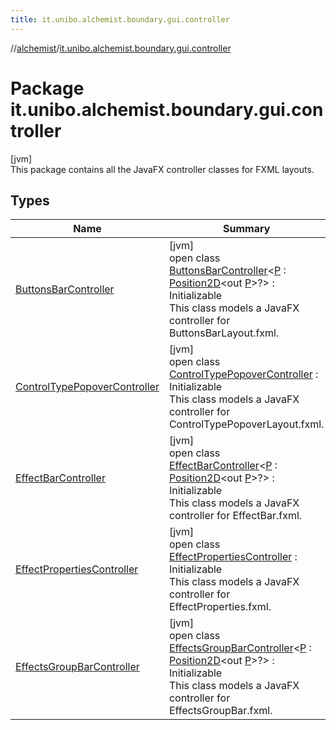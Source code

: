```yaml
---
title: it.unibo.alchemist.boundary.gui.controller
---
```

//[alchemist](../../index.html)/[it.unibo.alchemist.boundary.gui.controller](index.html)



# Package it.unibo.alchemist.boundary.gui.controller



[jvm]\
This package contains all the JavaFX controller classes for FXML layouts.



## Types


| Name | Summary |
|---|---|
| [ButtonsBarController](-buttons-bar-controller/index.html) | [jvm]<br>open class [ButtonsBarController](-buttons-bar-controller/index.html)<[P](-buttons-bar-controller/index.html) : [Position2D](../it.unibo.alchemist.model.interfaces/-position2-d/index.html)<out [P](../it.unibo.alchemist.boundary.gui.effects.json/-effect-serializer/effect-from-file.html)>?> : Initializable<br>This class models a JavaFX controller for ButtonsBarLayout.fxml. |
| [ControlTypePopoverController](-control-type-popover-controller/index.html) | [jvm]<br>open class [ControlTypePopoverController](-control-type-popover-controller/index.html) : Initializable<br>This class models a JavaFX controller for ControlTypePopoverLayout.fxml. |
| [EffectBarController](-effect-bar-controller/index.html) | [jvm]<br>open class [EffectBarController](-effect-bar-controller/index.html)<[P](-effect-bar-controller/index.html) : [Position2D](../it.unibo.alchemist.model.interfaces/-position2-d/index.html)<out [P](../it.unibo.alchemist.boundary.gui.effects.json/-effect-serializer/effect-from-file.html)>?> : Initializable<br>This class models a JavaFX controller for EffectBar.fxml. |
| [EffectPropertiesController](-effect-properties-controller/index.html) | [jvm]<br>open class [EffectPropertiesController](-effect-properties-controller/index.html) : Initializable<br>This class models a JavaFX controller for EffectProperties.fxml. |
| [EffectsGroupBarController](-effects-group-bar-controller/index.html) | [jvm]<br>open class [EffectsGroupBarController](-effects-group-bar-controller/index.html)<[P](-effects-group-bar-controller/index.html) : [Position2D](../it.unibo.alchemist.model.interfaces/-position2-d/index.html)<out [P](../it.unibo.alchemist.boundary.gui.effects.json/-effect-serializer/effect-from-file.html)>?> : Initializable<br>This class models a JavaFX controller for EffectsGroupBar.fxml. |


